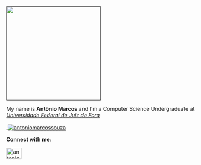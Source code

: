 <a href="">
  <img src="https://media.giphy.com/media/Nx0rz3jtxtEre/giphy.gif" width="250">
</a>

<p align="left">My name is <b>Antônio Marcos</b> and I'm a Computer Science Undergraduate at <a href="https://www2.ufjf.br/ufjf/"><i>Universidade Federal de Juiz de Fora</i></a></p>

<a href="">
  <p align="left">&nbsp;<img align="center" src="https://github-readme-stats.vercel.app/api?username=antoniomarcossouza&show_icons=true&theme=tokyonight&hide_border=true&count_private=true&locale=en" alt="antoniomarcossouza" /></p>
</a>

<p align="left"><b>Connect with me:</b></p>
<a href="https://linkedin.com/in/antoniomarcossouza" target="_blank">
  <img align="center" src="https://raw.githubusercontent.com/rahuldkjain/github-profile-readme-generator/master/src/images/icons/Social/linked-in-alt.svg" alt="antoniomarcossouza" height="30" width="40" />
</a>
